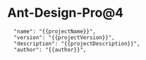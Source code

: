 # Ant-Design-Pro@4

```
  "name": "{{projectName}}",
  "version": "{{projectVersion}}",
  "description": "{{projectDescription}}",
  "author": "{{author}}",
```
